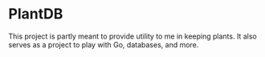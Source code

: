 # PlantDB

This project is partly meant to provide utility to me in keeping plants. It also serves as a project to play with Go, databases, and more.
